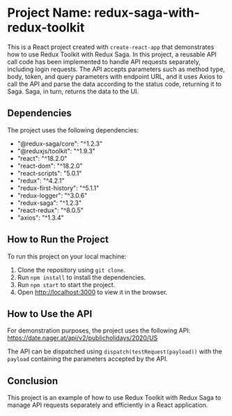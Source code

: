 # Project Name: redux-saga-with-redux-toolkit

This is a React project created with `create-react-app` that demonstrates how to use Redux Toolkit with Redux Saga. In this project, a reusable API call code has been implemented to handle API requests separately, including login requests. The API accepts parameters such as method type, body, token, and query parameters with endpoint URL, and it uses Axios to call the API and parse the data according to the status code, returning it to Saga. Saga, in turn, returns the data to the UI.

## Dependencies

The project uses the following dependencies:

- "@redux-saga/core": "^1.2.3"
- "@reduxjs/toolkit": "^1.9.3"
- "react": "^18.2.0"
- "react-dom": "^18.2.0"
- "react-scripts": "5.0.1"
- "redux": "^4.2.1"
- "redux-first-history": "^5.1.1"
- "redux-logger": "^3.0.6"
- "redux-saga": "^1.2.3"
- "react-redux": "^8.0.5"
- "axios": "^1.3.4"

## How to Run the Project

To run this project on your local machine:

1. Clone the repository using `git clone`.
2. Run `npm install` to install the dependencies.
3. Run `npm start` to start the project.
4. Open [http://localhost:3000](http://localhost:3000) to view it in the browser.

## How to Use the API

For demonstration purposes, the project uses the following API: https://date.nager.at/api/v2/publicholidays/2020/US

The API can be dispatched using `dispatch(testRequest(payload))` with the `payload` containing the parameters accepted by the API.

## Conclusion

This project is an example of how to use Redux Toolkit with Redux Saga to manage API requests separately and efficiently in a React application.
